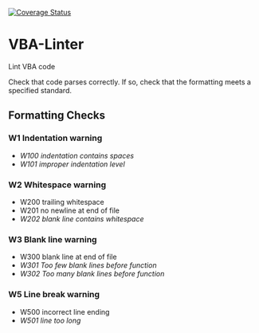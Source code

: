 [![Coverage Status](https://coveralls.io/repos/github/Beakerboy/VBA-Linter/badge.svg?branch=main)](https://coveralls.io/github/Beakerboy/VBA-Linter?branch=main)
# VBA-Linter
Lint VBA code

Check that code parses correctly. If so, check that the formatting meets a specified standard.

## Formatting Checks

### W1 Indentation warning
* _W100 indentation contains spaces_
* _W101 improper indentation level_

### W2 Whitespace warning
* W200 trailing whitespace
* W201 no newline at end of file
* _W202 blank line contains whitespace_

### W3 Blank line warning
* W300 blank line at end of file
* _W301 Too few blank lines before function_
* _W302 Too many blank lines before function_

### W5 Line break warning
* W500 incorrect line ending
* _W501 line too long_
